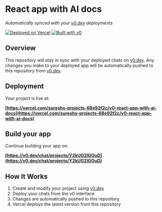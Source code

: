 # React app with AI docs

*Automatically synced with your [v0.dev](https://v0.dev) deployments*

[![Deployed on Vercel](https://img.shields.io/badge/Deployed%20on-Vercel-black?style=for-the-badge&logo=vercel)](https://vercel.com/sureshs-projects-68e92f2c/v0-react-app-with-ai-docs)
[![Built with v0](https://img.shields.io/badge/Built%20with-v0.dev-black?style=for-the-badge)](https://v0.dev/chat/projects/Y2kUG2lGOuD)

## Overview

This repository will stay in sync with your deployed chats on [v0.dev](https://v0.dev).
Any changes you make to your deployed app will be automatically pushed to this repository from [v0.dev](https://v0.dev).

## Deployment

Your project is live at:

**[https://vercel.com/sureshs-projects-68e92f2c/v0-react-app-with-ai-docs](https://vercel.com/sureshs-projects-68e92f2c/v0-react-app-with-ai-docs)**

## Build your app

Continue building your app on:

**[https://v0.dev/chat/projects/Y2kUG2lGOuD](https://v0.dev/chat/projects/Y2kUG2lGOuD)**

## How It Works

1. Create and modify your project using [v0.dev](https://v0.dev)
2. Deploy your chats from the v0 interface
3. Changes are automatically pushed to this repository
4. Vercel deploys the latest version from this repository